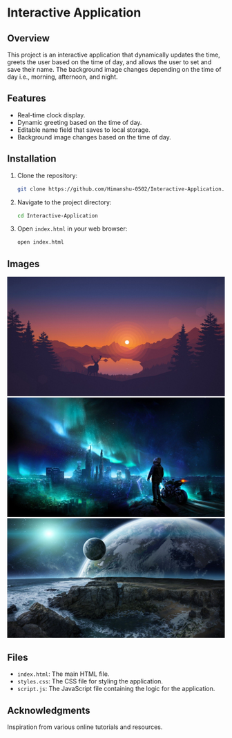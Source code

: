 # Interactive Application

## Overview

This project is an interactive application that dynamically updates the time, greets the user based on the time of day, and allows the user to set and save their name. The background image changes depending on the time of day i.e., morning, afternoon, and night.

## Features

- Real-time clock display.
- Dynamic greeting based on the time of day.
- Editable name field that saves to local storage.
- Background image changes based on the time of day.

## Installation

1. Clone the repository:
    ```sh
    git clone https://github.com/Himanshu-0502/Interactive-Application.git
    ```

2. Navigate to the project directory:
    ```sh
    cd Interactive-Application
    ```

3. Open `index.html` in your web browser:
    ```sh
    open index.html
    ```

## Images

![Morning](Images/Morning%20Image.jpg)
![Afternoon](Images/Afternoon%20Image.jpg)
![Night](Images/Evening%20Image.jpg)

## Files

- `index.html`: The main HTML file.
- `styles.css`: The CSS file for styling the application.
- `script.js`: The JavaScript file containing the logic for the application.

## Acknowledgments

Inspiration from various online tutorials and resources.